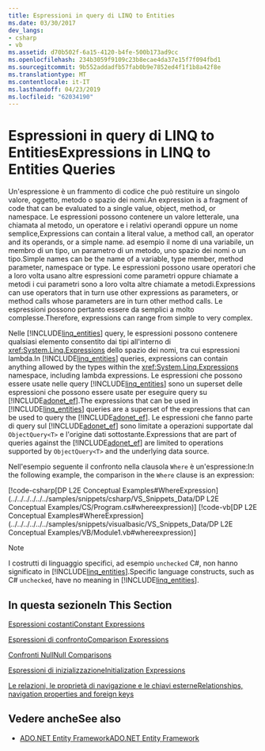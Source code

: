 ```yaml
---
title: Espressioni in query di LINQ to Entities
ms.date: 03/30/2017
dev_langs:
- csharp
- vb
ms.assetid: d70b502f-6a15-4120-b4fe-500b173ad9cc
ms.openlocfilehash: 234b3059f9109c23b8ecae4da37e15f7f094fbd1
ms.sourcegitcommit: 9b552addadfb57fab0b9e7852ed4f1f1b8a42f8e
ms.translationtype: MT
ms.contentlocale: it-IT
ms.lasthandoff: 04/23/2019
ms.locfileid: "62034190"
---
```

# <a name="expressions-in-linq-to-entities-queries"></a><span data-ttu-id="34490-102">Espressioni in query di LINQ to Entities</span><span class="sxs-lookup"><span data-stu-id="34490-102">Expressions in LINQ to Entities Queries</span></span>
<span data-ttu-id="34490-103">Un'espressione è un frammento di codice che può restituire un singolo valore, oggetto, metodo o spazio dei nomi.</span><span class="sxs-lookup"><span data-stu-id="34490-103">An expression is a fragment of code that can be evaluated to a single value, object, method, or namespace.</span></span> <span data-ttu-id="34490-104">Le espressioni possono contenere un valore letterale, una chiamata al metodo, un operatore e i relativi operandi oppure un nome semplice,</span><span class="sxs-lookup"><span data-stu-id="34490-104">Expressions can contain a literal value, a method call, an operator and its operands, or a simple name.</span></span> <span data-ttu-id="34490-105">ad esempio il nome di una variabile, un membro di un tipo, un parametro di un metodo, uno spazio dei nomi o un tipo.</span><span class="sxs-lookup"><span data-stu-id="34490-105">Simple names can be the name of a variable, type member, method parameter, namespace or type.</span></span> <span data-ttu-id="34490-106">Le espressioni possono usare operatori che a loro volta usano altre espressioni come parametri oppure chiamate a metodi i cui parametri sono a loro volta altre chiamate a metodi.</span><span class="sxs-lookup"><span data-stu-id="34490-106">Expressions can use operators that in turn use other expressions as parameters, or method calls whose parameters are in turn other method calls.</span></span> <span data-ttu-id="34490-107">Le espressioni possono pertanto essere da semplici a molto complesse.</span><span class="sxs-lookup"><span data-stu-id="34490-107">Therefore, expressions can range from simple to very complex.</span></span>  
  
 <span data-ttu-id="34490-108">Nelle [!INCLUDE[linq_entities](../../../../../../includes/linq-entities-md.md)] query, le espressioni possono contenere qualsiasi elemento consentito dai tipi all'interno di <xref:System.Linq.Expressions> dello spazio dei nomi, tra cui espressioni lambda.</span><span class="sxs-lookup"><span data-stu-id="34490-108">In [!INCLUDE[linq_entities](../../../../../../includes/linq-entities-md.md)] queries, expressions can contain anything allowed by the types within the <xref:System.Linq.Expressions> namespace, including lambda expressions.</span></span> <span data-ttu-id="34490-109">Le espressioni che possono essere usate nelle query [!INCLUDE[linq_entities](../../../../../../includes/linq-entities-md.md)] sono un superset delle espressioni che possono essere usate per eseguire query su [!INCLUDE[adonet_ef](../../../../../../includes/adonet-ef-md.md)].</span><span class="sxs-lookup"><span data-stu-id="34490-109">The expressions that can be used in [!INCLUDE[linq_entities](../../../../../../includes/linq-entities-md.md)] queries are a superset of the expressions that can be used to query the [!INCLUDE[adonet_ef](../../../../../../includes/adonet-ef-md.md)].</span></span>  <span data-ttu-id="34490-110">Le espressioni che fanno parte di query sul [!INCLUDE[adonet_ef](../../../../../../includes/adonet-ef-md.md)] sono limitate a operazioni supportate dal `ObjectQuery<T>` e l'origine dati sottostante.</span><span class="sxs-lookup"><span data-stu-id="34490-110">Expressions that are part of queries against the [!INCLUDE[adonet_ef](../../../../../../includes/adonet-ef-md.md)] are limited to operations supported by `ObjectQuery<T>` and the underlying data source.</span></span>  
  
 <span data-ttu-id="34490-111">Nell'esempio seguente il confronto nella clausola `Where` è un'espressione:</span><span class="sxs-lookup"><span data-stu-id="34490-111">In the following example, the comparison in the `Where` clause is an expression:</span></span>  
  
 [!code-csharp[DP L2E Conceptual Examples#WhereExpression](../../../../../../samples/snippets/csharp/VS_Snippets_Data/DP L2E Conceptual Examples/CS/Program.cs#whereexpression)]
 [!code-vb[DP L2E Conceptual Examples#WhereExpression](../../../../../../samples/snippets/visualbasic/VS_Snippets_Data/DP L2E Conceptual Examples/VB/Module1.vb#whereexpression)]  
  
> [!NOTE]
>  <span data-ttu-id="34490-112">I costrutti di linguaggio specifici, ad esempio `unchecked` C#, non hanno significato in [!INCLUDE[linq_entities](../../../../../../includes/linq-entities-md.md)].</span><span class="sxs-lookup"><span data-stu-id="34490-112">Specific language constructs, such as C# `unchecked`, have no meaning in [!INCLUDE[linq_entities](../../../../../../includes/linq-entities-md.md)].</span></span>  
  
## <a name="in-this-section"></a><span data-ttu-id="34490-113">In questa sezione</span><span class="sxs-lookup"><span data-stu-id="34490-113">In This Section</span></span>  
 [<span data-ttu-id="34490-114">Espressioni costanti</span><span class="sxs-lookup"><span data-stu-id="34490-114">Constant Expressions</span></span>](../../../../../../docs/framework/data/adonet/ef/language-reference/constant-expressions.md)  
  
 [<span data-ttu-id="34490-115">Espressioni di confronto</span><span class="sxs-lookup"><span data-stu-id="34490-115">Comparison Expressions</span></span>](../../../../../../docs/framework/data/adonet/ef/language-reference/comparison-expressions.md)  
  
 [<span data-ttu-id="34490-116">Confronti Null</span><span class="sxs-lookup"><span data-stu-id="34490-116">Null Comparisons</span></span>](../../../../../../docs/framework/data/adonet/ef/language-reference/null-comparisons.md)  
  
 [<span data-ttu-id="34490-117">Espressioni di inizializzazione</span><span class="sxs-lookup"><span data-stu-id="34490-117">Initialization Expressions</span></span>](../../../../../../docs/framework/data/adonet/ef/language-reference/initialization-expressions.md)  
  
 [<span data-ttu-id="34490-118">Le relazioni, le proprietà di navigazione e le chiavi esterne</span><span class="sxs-lookup"><span data-stu-id="34490-118">Relationships, navigation properties and foreign keys</span></span>](/ef/ef6/fundamentals/relationships)  
  
## <a name="see-also"></a><span data-ttu-id="34490-119">Vedere anche</span><span class="sxs-lookup"><span data-stu-id="34490-119">See also</span></span>

- [<span data-ttu-id="34490-120">ADO.NET Entity Framework</span><span class="sxs-lookup"><span data-stu-id="34490-120">ADO.NET Entity Framework</span></span>](../../../../../../docs/framework/data/adonet/ef/index.md)
